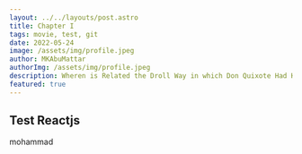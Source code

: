 ```yaml
---
layout: ../../layouts/post.astro
title: Chapter I
tags: movie, test, git
date: 2022-05-24
image: /assets/img/profile.jpeg
author: MKAbuMattar
authorImg: /assets/img/profile.jpeg
description: Wheren is Related the Droll Way in which Don Quixote Had Himself Dubbed a Knight
featured: true
---
```


## Test Reactjs

mohammad
